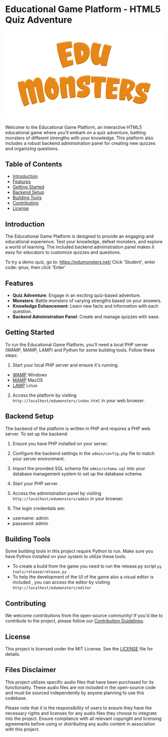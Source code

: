 # Educational Game Platform - HTML5 Quiz Adventure

![Game Preview](assets/images/logo.png)

Welcome to the Educational Game Platform, an interactive HTML5 educational game where you'll embark on a quiz adventure, battling monsters of different strengths with your knowledge. This platform also includes a robust backend administration panel for creating new quizzes and organizing questions.

## Table of Contents
- [Introduction](#introduction)
- [Features](#features)
- [Getting Started](#getting-started)
- [Backend Setup](#backend-setup)
- [Building Tools](#building-tools)
- [Contributing](#contributing)
- [License](#license)

## Introduction

The Educational Game Platform is designed to provide an engaging and educational experience. Test your knowledge, defeat monsters, and explore a world of learning. The included backend administration panel makes it easy for educators to customize quizzes and questions.

To try a demo quiz, go to: https://edumonsters.net/  Click 'Student', enter code: qnux, then click 'Enter'   

## Features

- **Quiz Adventure**: Engage in an exciting quiz-based adventure.
- **Monsters**: Battle monsters of varying strengths based on your answers.
- **Knowledge Enhancement**: Learn new facts and information with each question.
- **Backend Administration Panel**: Create and manage quizzes with ease.

## Getting Started

To run the Educational Game Platform, you'll need a local PHP server (WAMP, MAMP, LAMP) and Python for some building tools. Follow these steps:

1. Start your local PHP server and ensure it's running.
- [WAMP](https://www.wampserver.com/en/) Windows
- [MAMP](https://www.mamp.info/) MacOS
- [LAMP](https://ubuntu.com/server/docs/lamp-applications) Linux

2. Access the platform by visiting `http://localhost/edumonsters/index.html` in your web browser.

## Backend Setup

The backend of the platform is written in PHP and requires a PHP web server. To set up the backend:

1. Ensure you have PHP installed on your server.

2. Configure the backend settings in the `admin/config.php` file to match your server environment.

3. Import the provided SQL schema file `admin/schema.sql` into your database management system to set up the database schema.

4. Start your PHP server.

5. Access the administration panel by visiting `http://localhost/edumonsters/admin` in your browser.

6. The login credentials are:
- username: admin
- password: admin

## Building Tools

Some building tools in this project require Python to run. Make sure you have Python installed on your system to utilize these tools.

- To create a build from the game you need to run the release.py script 
``` py tools/release/release.py ```
- To help the development of the UI of the game also a visual editor is included  , you can access the editor by visiting `http://localhost/edumonsters/editor`

## Contributing

We welcome contributions from the open-source community! If you'd like to contribute to the project, please follow our [Contribution Guidelines](CONTRIBUTING.md).

## License

This project is licensed under the MIT License. See the [LICENSE](LICENSE) file for details.

## Files Disclaimer

This project utilizes specific audio files that have been purchased for its functionality. These audio files are not included in the open-source code and must be sourced independently by anyone planning to use this codebase.

Please note that it is the responsibility of users to ensure they have the necessary rights and licenses for any audio files they choose to integrate into the project. Ensure compliance with all relevant copyright and licensing agreements before using or distributing any audio content in association with this project.

